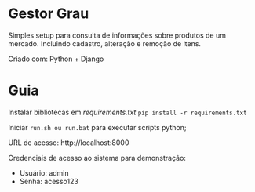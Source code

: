 # Gestor Grau
Simples setup para consulta de informações sobre produtos de um mercado. Incluindo cadastro, alteração e remoção de itens.

Criado com: Python + Django

# Guia

Instalar bibliotecas em _requirements.txt_
`pip install -r requirements.txt`

Iniciar `run.sh ou run.bat` para executar scripts python;

URL de acesso: http://localhost:8000

Credenciais de acesso ao sistema para demonstração:

- Usuário: admin
- Senha: acesso123
